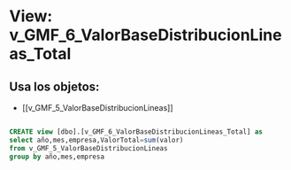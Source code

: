 # View: v_GMF_6_ValorBaseDistribucionLineas_Total

## Usa los objetos:
- [[v_GMF_5_ValorBaseDistribucionLineas]]

```sql

CREATE view [dbo].[v_GMF_6_ValorBaseDistribucionLineas_Total] as
select año,mes,empresa,ValorTotal=sum(valor)
from v_GMF_5_ValorBaseDistribucionLineas
group by año,mes,empresa


```

